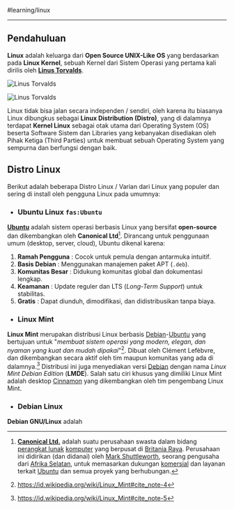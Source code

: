 #learning/linux 

---

## Pendahuluan

**Linux** adalah keluarga dari **Open Source UNIX-Like OS** yang berdasarkan pada **Linux Kernel**, sebuah Kernel dari Sistem Operasi yang pertama kali dirilis oleh [**Linus Torvalds**](https://en.wikipedia.org/wiki/Linus_Torvalds). 

![Linus Torvalds](https://upload.wikimedia.org/wikipedia/commons/e/e8/Lc3_2018_%28263682303%29_%28cropped%29.jpeg)

![Linus Torvalds](https://cdn1.techbang.com/system/excerpt_images/9858/special_headline/115b203ae9efa93c77b9b3f4e9b5b6b9.jpg?1340180490)

Linux tidak bisa jalan secara independen / sendiri, oleh karena itu biasanya Linux dibungkus sebagai **Linux Distribution (Distro)**, yang di dalamnya terdapat **Kernel Linux** sebagai otak utama dari Operating System (OS) beserta Software Sistem dan Libraries yang kebanyakan disediakan oleh Pihak Ketiga (Third Parties) untuk membuat sebuah Operating System yang sempurna dan berfungsi dengan baik.

## Distro Linux

Berikut adalah beberapa Distro Linux / Varian dari Linux yang populer dan sering di install oleh pengguna Linux pada umumnya:

- ### Ubuntu Linux `fas:Ubuntu`

[**Ubuntu**](https://ubuntu.com/) adalah sistem operasi berbasis Linux yang bersifat **open-source** dan dikembangkan oleh **Canonical Ltd**[^1]. Dirancang untuk penggunaan umum (desktop, server, cloud), Ubuntu dikenal karena:
1. **Ramah Pengguna** : Cocok untuk pemula dengan antarmuka intuitif.
2. **Basis Debian** : Menggunakan manajemen paket APT (`.deb`).
3. **Komunitas Besar** : Didukung komunitas global dan dokumentasi lengkap.
4. **Keamanan** : Update reguler dan LTS (_Long-Term Support_) untuk stabilitas.
5. **Gratis** : Dapat diunduh, dimodifikasi, dan didistribusikan tanpa biaya.

- ### Linux Mint 

**Linux Mint** merupakan distribusi Linux berbasis [Debian](https://id.wikipedia.org/wiki/Debian "Debian")-[Ubuntu](https://id.wikipedia.org/wiki/Ubuntu "Ubuntu") yang bertujuan untuk "*membuat sistem operasi yang modern, elegan, dan nyaman yang kuat dan mudah dipakai*"[^2]. Dibuat oleh Clément Lefèbvre, dan dikembangkan secara aktif oleh tim maupun komunitas yang ada di dalamnya.[^3] Distribusi ini juga menyediakan versi [Debian](https://id.wikipedia.org/wiki/Debian "Debian") dengan nama _Linux Mint Debian Edition_ (**LMDE**). Salah satu ciri khusus yang dimiliki Linux Mint adalah desktop [Cinnamon](https://id.wikipedia.org/wiki/Cinnamon_\(perangkat_lunak\) "Cinnamon (perangkat lunak)") yang dikembangkan oleh tim pengembang Linux Mint.

- ### Debian Linux

**Debian GNU/Linux** adalah


[^1]: [**Canonical Ltd.**](https://id.wikipedia.org/wiki/Canonical_Ltd.#cite_note-6) adalah suatu perusahaan swasta dalam bidang [perangkat lunak](https://id.wikipedia.org/wiki/Perangkat_lunak "Perangkat lunak") [komputer](https://id.wikipedia.org/wiki/Komputer "Komputer") yang berpusat di [Britania Raya](https://id.wikipedia.org/wiki/Britania_Raya "Britania Raya"). Perusahaan ini didirikan (dan didanai) oleh [Mark Shuttleworth](https://id.wikipedia.org/wiki/Mark_Shuttleworth "Mark Shuttleworth"), seorang pengusaha dari [Afrika Selatan](https://id.wikipedia.org/wiki/Afrika_Selatan "Afrika Selatan"), untuk memasarkan dukungan [komersial](https://id.wikipedia.org/wiki/Komersial "Komersial") dan layanan terkait [Ubuntu](https://id.wikipedia.org/wiki/Ubuntu "Ubuntu") dan semua proyek yang berhubungan.

[^2]: https://id.wikipedia.org/wiki/Linux_Mint#cite_note-4

[^3]: https://id.wikipedia.org/wiki/Linux_Mint#cite_note-5
